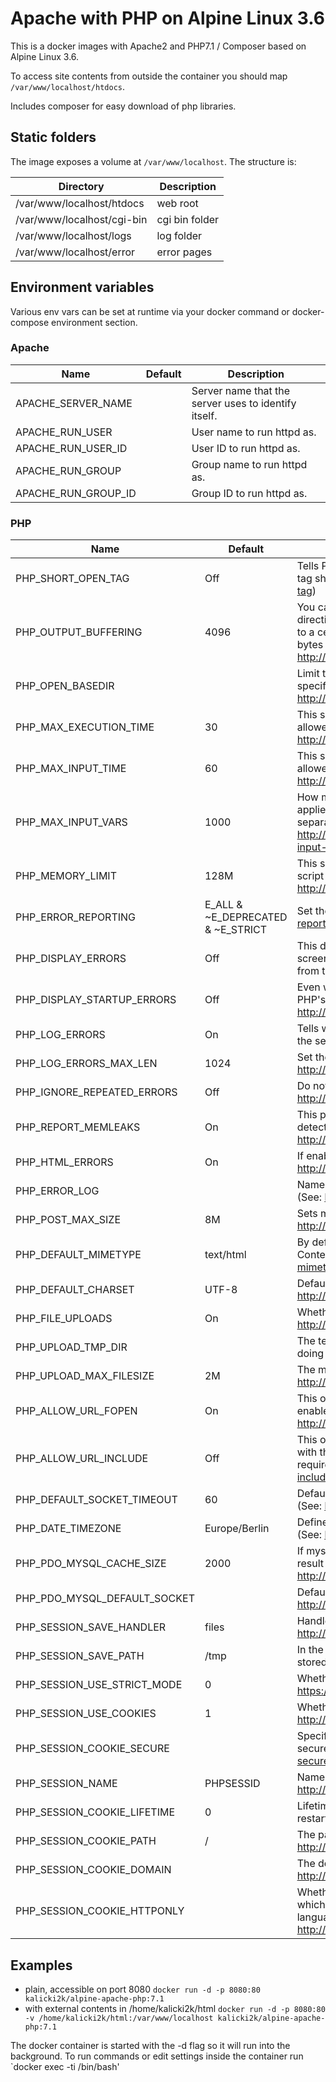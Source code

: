 # Apache with PHP on Alpine Linux 3.6

This is a docker images with Apache2 and PHP7.1 / Composer based on Alpine Linux 3.6.

To access site contents from outside the container you should map `/var/www/localhost/htdocs`.

Includes composer for easy download of php libraries.

## Static folders
The image exposes a volume at `/var/www/localhost`. The structure is:

| Directory                  | Description    |
| -------------------------- | -------------- |
| /var/www/localhost/htdocs  | web root       |
| /var/www/localhost/cgi-bin | cgi bin folder |
| /var/www/localhost/logs    | log folder     | 
| /var/www/localhost/error   | error pages    | 

## Environment variables
Various env vars can be set at runtime via your docker command or docker-compose environment section.

### Apache
| Name                | Default | Description                                          |
| ------------------- | ------- | ---------------------------------------------------- |
| APACHE_SERVER_NAME  |         | Server name that the server uses to identify itself. |
| APACHE_RUN_USER     |         | User name to run httpd as.                           |
| APACHE_RUN_USER_ID  |         | User ID to run httpd as.                             |
| APACHE_RUN_GROUP    |         | Group name to run httpd as.                          |
| APACHE_RUN_GROUP_ID |         | Group ID to run httpd as.                            |

### PHP
| Name                         | Default                           | Description            |
| ---------------------------- | --------------------------------- | ---------------------- |
| PHP_SHORT_OPEN_TAG           | Off                               | Tells PHP whether the short form `<? ?>` of PHP's open tag should be allowed. (See: http://php.net/short-open-tag) |
| PHP_OUTPUT_BUFFERING         | 4096                              | You can enable output buffering for all files by setting this directive to 'On'. If you wish to limit the size of the buffer to a certain size - you can use a maximum number of bytes instead of 'On', as a value for this directive. (See: http://php.net/output-buffering) |
| PHP_OPEN_BASEDIR             |                                   | Limit the files that can be accessed by PHP to the specified directory-tree, including the file itself. (See: http://php.net/open-basedir) |
| PHP_MAX_EXECUTION_TIME       | 30                                | This sets the maximum time in seconds a script is allowed to run before it is terminated by the parser. (See: http://php.net/max-execution-time) |
| PHP_MAX_INPUT_TIME           | 60                                | This sets the maximum time in seconds a script is allowed to parse input data, like POST and GET. (See: http://php.net/max-input-time) |
| PHP_MAX_INPUT_VARS           | 1000                              | How many input variables may be accepted (limit is applied to $_GET, $_POST and $_COOKIE superglobal separately). (See: http://php.net/manual/en/info.configuration.php#ini.max-input-vars)  |
| PHP_MEMORY_LIMIT             | 128M                              | This sets the maximum amount of memory in bytes that a script is allowed to allocate. (See: http://php.net/memory-limit) |
| PHP_ERROR_REPORTING          | E_ALL & ~E_DEPRECATED & ~E_STRICT | Set the error reporting level. (See: http://php.net/error-reporting) |
| PHP_DISPLAY_ERRORS           | Off                               | This determines whether errors should be printed to the screen as part of the output or if they should be hidden from the user. (See: http://php.net/display-errors) |
| PHP_DISPLAY_STARTUP_ERRORS   | Off                               | Even when display_errors is on, errors that occur during PHP's startup sequence are not displayed. (See: http://php.net/display-startup-errors) |
| PHP_LOG_ERRORS               | On                                | Tells whether script error messages should be logged to the server's error log. (See: http://php.net/log-errors) |
| PHP_LOG_ERRORS_MAX_LEN       | 1024                              | Set the maximum length of log_errors in bytes. (See: http://php.net/log-errors-max-len) |
| PHP_IGNORE_REPEATED_ERRORS   | Off                               | Do not log repeated messages. (See: http://php.net/ignore-repeated-errors) |
| PHP_REPORT_MEMLEAKS          | On                                | This parameter will show a report of memory leaks detected by the Zend memory manager. (See: http://php.net/report-memleaks) |
| PHP_HTML_ERRORS              | On                                | If enabled, error messages will include HTML tags. (See: http://php.net/html-errors) |
| PHP_ERROR_LOG                |                                   | Name of the file where script errors should be logged. (See: http://php.net/error-log) |
| PHP_POST_MAX_SIZE            | 8M                                | Sets max size of post data allowed. (See: http://php.net/post-max-size) |
| PHP_DEFAULT_MIMETYPE         | text/html                         | By default, PHP will output a media type using the Content-Type header. (See: http://php.net/default-mimetype) |
| PHP_DEFAULT_CHARSET          | UTF-8                             | Default character encoding... (See: http://php.net/default-charset) |
| PHP_FILE_UPLOADS             | On                                | Whether to allow HTTP file uploads. (See: http://php.net/file-uploads) |
| PHP_UPLOAD_TMP_DIR           |                                   | The temporary directory used for storing files when doing file upload. (See: http://php.net/upload-tmp-dir) |
| PHP_UPLOAD_MAX_FILESIZE      | 2M                                | The maximum size of an uploaded file. (See: http://php.net/upload-max-filesize) |
| PHP_ALLOW_URL_FOPEN          | On                                | This option enables the URL-aware fopen wrappers that enable accessing URL object like files. (See: http://php.net/allow-url-fopen) |
| PHP_ALLOW_URL_INCLUDE        | Off                               | This option allows the use of URL-aware fopen wrappers with the following functions: include, include_once, require, require_once. (See: http://php.net/allow-url-include) |
| PHP_DEFAULT_SOCKET_TIMEOUT   | 60                                | Default timeout (in seconds) for socket based streams. (See: http://php.net/default-socket-timeout) |
| PHP_DATE_TIMEZONE            | Europe/Berlin                     | Defines the default timezone used by the date functions. (See: http://php.net/date.timezone) |
| PHP_PDO_MYSQL_CACHE_SIZE     | 2000                              | If mysqlnd is used: Number of cache slots for the internal result set cache. (See: http://php.net/pdo_mysql.cache_size) |
| PHP_PDO_MYSQL_DEFAULT_SOCKET |                                   | Default socket name for local MySQL connects. (See: http://php.net/pdo_mysql.default-socket) |
| PHP_SESSION_SAVE_HANDLER     | files                             | Handler used to store/retrieve data. (See: http://php.net/session.save-handler) |
| PHP_SESSION_SAVE_PATH        | /tmp                              | In the case of files, this is the path where data files are stored. (See: http://php.net/session.save-path) |
| PHP_SESSION_USE_STRICT_MODE  | 0                                 | Whether to use strict session mode. (See: https://wiki.php.net/rfc/strict_sessions) |
| PHP_SESSION_USE_COOKIES      | 1                                 | Whether to use cookies. (See: http://php.net/session.use-cookies) |
| PHP_SESSION_COOKIE_SECURE    |                                   | Specifies whether cookies should only be sent over secure connections. (See: http://php.net/session.cookie-secure) |
| PHP_SESSION_NAME             | PHPSESSID                         | Name of the session (used as cookie name). (See: http://php.net/session.name) |
| PHP_SESSION_COOKIE_LIFETIME  | 0                                 | Lifetime in seconds of cookie or, if 0, until browser is restarted. (See: http://php.net/session.cookie-lifetime) |
| PHP_SESSION_COOKIE_PATH      | /                                 | The path for which the cookie is valid. (See: http://php.net/session.cookie-path) |
| PHP_SESSION_COOKIE_DOMAIN    |                                   | The domain for which the cookie is valid. (See: http://php.net/session.cookie-domain) |
| PHP_SESSION_COOKIE_HTTPONLY  |                                   | Whether or not to add the httpOnly flag to the cookie, which makes it inaccessible to browser scripting languages such as JavaScript. (See: http://php.net/session.cookie-httponly) |

## Examples
- plain, accessible on port 8080 `docker run -d -p 8080:80 kalicki2k/alpine-apache-php:7.1`
- with external contents in /home/kalicki2k/html `docker run -d -p 8080:80 -v /home/kalicki2k/html:/var/www/localhost kalicki2k/alpine-apache-php:7.1`

The docker container is started with the -d flag so it will run into the background. To run commands or edit settings inside
the container run `docker exec -ti <container id> /bin/bash'
